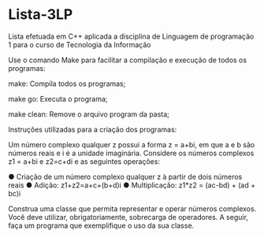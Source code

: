 # Lista-3LP
Lista efetuada em C++ aplicada a disciplina de Linguagem de programação 1 para o curso de Tecnologia da Informação


Use o comando Make para facilitar a compilação e execução de todos os programas:

make: Compila todos os programas;

make go: Executa o programa;

make clean: Remove o arquivo program da pasta;

Instruções utilizadas para a criação dos programas:

Um número complexo qualquer z possui a forma z = a+bi, em que a e b são números reais e i é a unidade
imaginária. Considere os números complexos z1 = a+bi e z2=c+di e as seguintes operações:

● Criação de um número complexo qualquer z à partir de dois números reais
● Adição: z1+z2=a+c+(b+d)i
● Multiplicação: z1*z2 = (ac-bd) + (ad + bc)i

Construa uma classe que permita representar e operar números complexos. Você deve utilizar,
obrigatoriamente, sobrecarga de operadores. A seguir, faça um programa que exemplifique o uso da sua classe.
